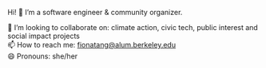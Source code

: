 Hi! 👋 I’m a software engineer & community organizer.

💬 I’m looking to collaborate on: climate action, civic tech, public interest and social impact projects\
📫 How to reach me: fionatang@alum.berkeley.edu\
😄 Pronouns: she/her
